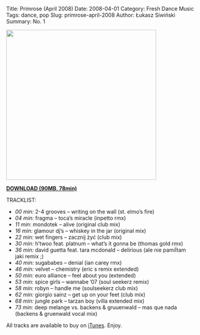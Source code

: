Title: Primrose (April 2008)
Date: 2008-04-01
Category: Fresh Dance Music
Tags: dance, pop
Slug: primrose-april-2008
Author: Łukasz Siwiński
Summary: No. 1

<!-- ### IMAGE ### -->
<a href ="https://drive.google.com/uc?export=download&id=0B_4_ynm06YZIcU9vQmFCa3haaE0" 
    title="DOWNLOAD" target="_blank">
    <img width="400" src="https://drive.google.com/uc?export=download&id=0B8ZWtaisj528eXpkNVd3T2NLMXc" />
</a>

<!-- ### DOWNLOAD LINK ### -->
<a href ="https://drive.google.com/file/d/0B_4_ynm06YZIcU9vQmFCa3haaE0/edit?usp=sharing" 
    title="Progressive Awake - Primrose (April 2008)" target="_blank">
**DOWNLOAD (90MB, 78min)**
</a>

TRACKLIST:  

* _00 min:_ 2-4 grooves – writing on the wall (st. elmo’s fire)
* _04 min:_ fragma – toca’s miracle (inpetto rmx)
* _11 min:_ mondotek – alive (original club mix)
* _16 min:_ glamour dj’s – whiskey in the jar (original mix)
* _22 min:_ wet fingers – zacznij żyć (club mix)
* _30 min:_ h’twoo feat. platnum – what’s it gonna be (thomas gold rmx)
* _36 min:_ david guetta feat. tara mcdonald – delirious (ale nie pamiÍtam jaki remix ;)
* _40 min:_ sugababes – denial (ian carey rmx)
* _46 min:_ velvet – chemistry (eric s remix extended)
* _50 min:_ euro alliance – feel about you (extended)
* _53 min:_ spice girls – wannabe ’07 (soul seekerz remix)
* _58 min:_ robyn – handle me (soulseekerz club mix)
* _62 min:_ giorgio sainz – get up on your feet (club mix)
* _68 min:_ jungle park – tarzan boy (villa extended mix)
* _73 min:_ deep melange vs. backens & gruuenwald – mas que nada (backens & gruenwald vocal mix)

All tracks are available to buy on <a href="http://itunes.apple.com/pl/" target="_blank">iTunes</a>.
Enjoy.